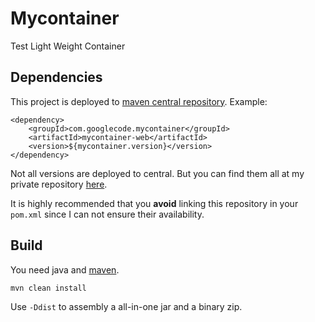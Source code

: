 # Mycontainer

Test Light Weight Container

## Dependencies

This project is deployed to [maven central repository](http://repo1.maven.org/maven2/com/googlecode/mycontainer/). 
Example:

    <dependency>
        <groupId>com.googlecode.mycontainer</groupId>
        <artifactId>mycontainer-web</artifactId>
        <version>${mycontainer.version}</version>
    </dependency>
    
Not all versions are deployed to central. 
But you can find them all at my private repository [here](http://repo.pyrata.org/release/maven2/com/googlecode/mycontainer/).

It is highly recommended that you **avoid** linking this repository in your `pom.xml` since I can not ensure their availability.

## Build

You need java and [maven](http://maven.apache.org/).

    mvn clean install

Use `-Ddist` to assembly a all-in-one jar and a binary zip.

